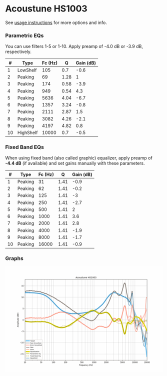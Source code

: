 # Acoustune HS1003
See [usage instructions](https://github.com/jaakkopasanen/AutoEq#usage) for more options and info.

### Parametric EQs
You can use filters 1-5 or 1-10. Apply preamp of -4.0 dB or -3.9 dB, respectively.

|   # | Type      |   Fc (Hz) |    Q |   Gain (dB) |
|-----|-----------|-----------|------|-------------|
|   1 | LowShelf  |       105 | 0.7  |        -0.6 |
|   2 | Peaking   |        69 | 1.28 |         1   |
|   3 | Peaking   |       174 | 0.58 |        -3.9 |
|   4 | Peaking   |       949 | 0.54 |         4.3 |
|   5 | Peaking   |      5636 | 4.04 |        -6.7 |
|   6 | Peaking   |      1357 | 3.24 |        -0.8 |
|   7 | Peaking   |      2111 | 2.87 |         1.5 |
|   8 | Peaking   |      3082 | 4.26 |        -2.1 |
|   9 | Peaking   |      4197 | 4.82 |         0.8 |
|  10 | HighShelf |     10000 | 0.7  |        -0.5 |

### Fixed Band EQs
When using fixed band (also called graphic) equalizer, apply preamp of **-4.4 dB** (if available) and set gains manually with these parameters.

|   # | Type    |   Fc (Hz) |    Q |   Gain (dB) |
|-----|---------|-----------|------|-------------|
|   1 | Peaking |        31 | 1.41 |        -0.9 |
|   2 | Peaking |        62 | 1.41 |        -0.2 |
|   3 | Peaking |       125 | 1.41 |        -3   |
|   4 | Peaking |       250 | 1.41 |        -2.7 |
|   5 | Peaking |       500 | 1.41 |         2   |
|   6 | Peaking |      1000 | 1.41 |         3.6 |
|   7 | Peaking |      2000 | 1.41 |         2.8 |
|   8 | Peaking |      4000 | 1.41 |        -1.9 |
|   9 | Peaking |      8000 | 1.41 |        -1.7 |
|  10 | Peaking |     16000 | 1.41 |        -0.9 |

### Graphs
![](./Acoustune%20HS1003.png)
